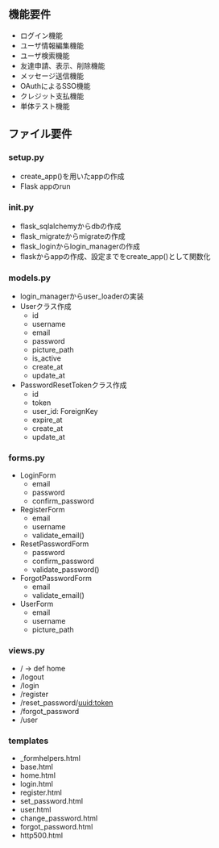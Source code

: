 
## 機能要件
- ログイン機能
- ユーザ情報編集機能
- ユーザ検索機能
- 友達申請、表示、削除機能
- メッセージ送信機能
- OAuthによるSSO機能
- クレジット支払機能
- 単体テスト機能

## ファイル要件

### setup.py
- create_app()を用いたappの作成
- Flask appのrun

### __init__.py
- flask_sqlalchemyからdbの作成
- flask_migrateからmigrateの作成
- flask_loginからlogin_managerの作成
- flaskからappの作成、設定までをcreate_app()として関数化

### models.py
- login_managerからuser_loaderの実装
- Userクラス作成
    - id
    - username
    - email
    - password
    - picture_path
    - is_active
    - create_at
    - update_at
- PasswordResetTokenクラス作成
    - id
    - token
    - user_id: ForeignKey
    - expire_at
    - create_at
    - update_at

### forms.py
- LoginForm
    - email
    - password
    - confirm_password
- RegisterForm
    - email
    - username
    - validate_email()
- ResetPasswordForm
    - password
    - confirm_password
    - validate_password()
- ForgotPasswordForm
    - email
    - validate_email()
- UserForm
    - email
    - username
    - picture_path

### views.py
- / -> def home
- /logout
- /login
- /register
- /reset_password/<uuid:token>
- /forgot_password
- /user

### templates
- _formhelpers.html
- base.html
- home.html
- login.html
- register.html
- set_password.html
- user.html
- change_password.html
- forgot_password.html
- http500.html


